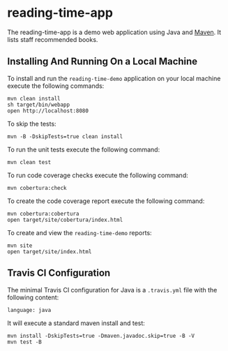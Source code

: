 # reading-time-app
The reading-time-app is a demo web application using Java and [Maven](https://maven.apache.org/). It lists staff recommended books.
## Installing And Running On a Local Machine
To install and run the `reading-time-demo` application on your local machine execute the following commands:
```
mvn clean install
sh target/bin/webapp
open http://localhost:8080
```
To skip the tests:
```
mvn -B -DskipTests=true clean install
```
To run the unit tests execute the following command:
```
mvn clean test
```
To run code coverage checks execute the following command:
```
mvn cobertura:check
```
To create the code coverage report execute the following command:
```
mvn cobertura:cobertura
open target/site/cobertura/index.html
```
To create and view the `reading-time-demo` reports:
```
mvn site
open target/site/index.html
```

## Travis CI Configuration
The minimal Travis CI configuration for Java is a `.travis.yml` file with the following content:
```
language: java
```
It will execute a standard maven install and test:
```
mvn install -DskipTests=true -Dmaven.javadoc.skip=true -B -V
mvn test -B
```
